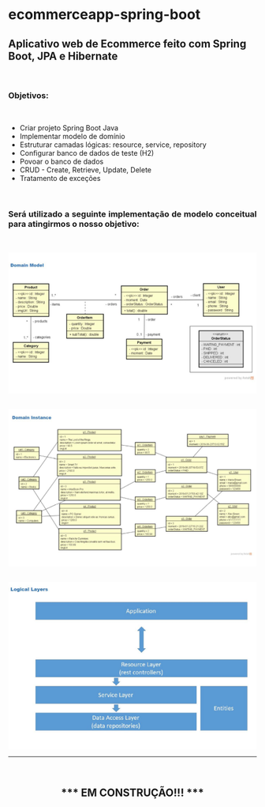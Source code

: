 # ecommerceapp-spring-boot

<h2>Aplicativo web de Ecommerce feito com Spring Boot, JPA e Hibernate</h2>
<br>

<h3>Objetivos:</h3>
<br>

<ul>
<li> Criar projeto Spring Boot Java</li>
<li> Implementar modelo de domínio</li>
<li> Estruturar camadas lógicas: resource, service, repository</li>
<li> Configurar banco de dados de teste (H2)</li>
<li> Povoar o banco de dados</li>
<li> CRUD - Create, Retrieve, Update, Delete</li>
<li> Tratamento de exceções</li>
</ul>
<br>

<h3 align="justify">Será utilizado a seguinte implementação de modelo conceitual para atingirmos o nosso objetivo:</h3>
<br>

<img src="domainModel.JPG" align="center" width="900"><br><br>

<img src="domainInstance.JPG" align="center" width="900"><br><br>

<img src="logicaLayers.JPG" align="center" width="900">

<br>
<hr>
<br>
<h2 align="center">*** EM CONSTRUÇÃO!!! ***</h2>
<br>
